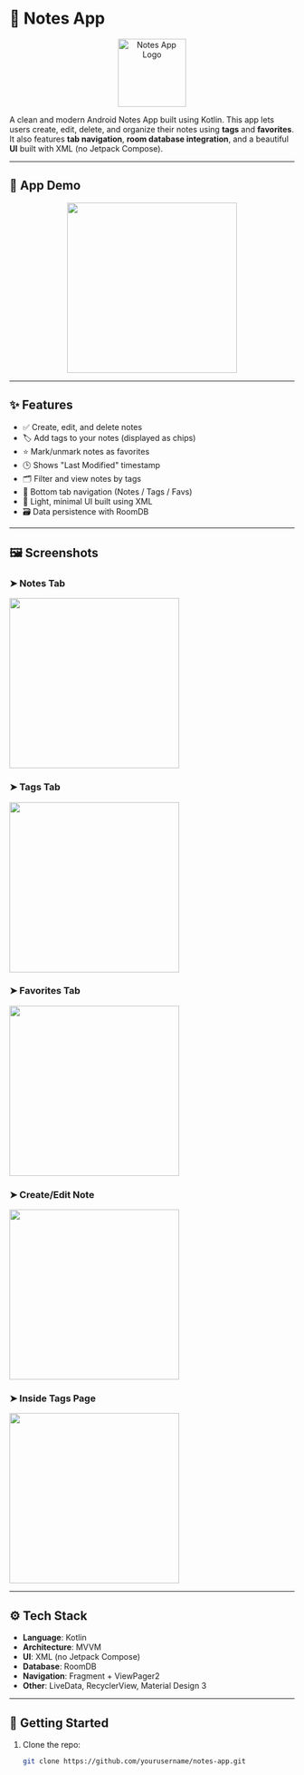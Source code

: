 # 📝 Notes App

<p align="center">
  <img src="media/Notes_logo.svg" alt="Notes App Logo" width="120" />
</p>

A clean and modern Android Notes App built using Kotlin. This app lets users create, edit, delete, and organize their notes using **tags** and **favorites**. It also features **tab navigation**, **room database integration**, and a beautiful **UI** built with XML (no Jetpack Compose).

---

## 📱 App Demo

<p align="center">
  <img src="media/Notes_app_demo.gif" width="300" />
</p>


---

## ✨ Features

- ✅ Create, edit, and delete notes
- 🏷️ Add tags to your notes (displayed as chips)
- ⭐ Mark/unmark notes as favorites
- 🕒 Shows "Last Modified" timestamp
- 🗂️ Filter and view notes by tags
- 🧭 Bottom tab navigation (Notes / Tags / Favs)
- 🎨 Light, minimal UI built using XML
- 🗃️ Data persistence with RoomDB

---

## 🖼️ Screenshots

### ➤ Notes Tab
<img src="media/home.png" width="300"/>

### ➤ Tags Tab
<img src="media/tags_page.png" width="300"/>

### ➤ Favorites Tab
<img src="media/favs_page.png" width="300"/>

### ➤ Create/Edit Note
<img src="media/create_note.png" width="300"/>

### ➤ Inside Tags Page
<img src="media/tag_lists.png" width="300"/>

---

## ⚙️ Tech Stack

- **Language**: Kotlin  
- **Architecture**: MVVM  
- **UI**: XML (no Jetpack Compose)  
- **Database**: RoomDB  
- **Navigation**: Fragment + ViewPager2  
- **Other**: LiveData, RecyclerView, Material Design 3

---

## 🚀 Getting Started

1. Clone the repo:
   ```bash
   git clone https://github.com/yourusername/notes-app.git
